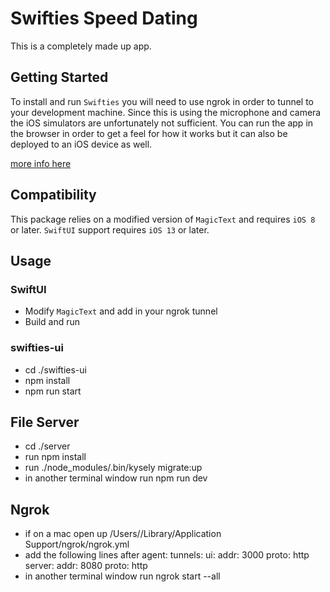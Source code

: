 # Swifties Speed Dating
This is a completely made up app.

## Getting Started
To install and run `Swifties` you will need to use ngrok in order to tunnel to your development machine. Since this is using
the microphone and camera the iOS simulators are unfortunately not sufficient.  You can run the app in the browser in order to get a feel for how it works but it can also be deployed to an iOS device as well.

[more info here]([https://developer.apple.com/documentation/xcode/adding-package-dependencies-to-your-app](https://ngrok.com/downloads/mac-os))

## Compatibility
This package relies on a modified version of `MagicText` and requires `iOS 8` or later. `SwiftUI` support requires `iOS 13` or later.

## Usage
### SwiftUI
- Modify `MagicText` and add in your ngrok tunnel
- Build and run

### swifties-ui
- cd ./swifties-ui
- npm install
- npm run start

## File Server
- cd ./server
- run npm install
- run ./node_modules/.bin/kysely migrate:up
- in another terminal window run npm run dev

## Ngrok
- if on a mac open up /Users/<user>/Library/Application Support/ngrok/ngrok.yml
- add the following lines after agent:
  tunnels:
  ui:
    addr: 3000
    proto: http
  server:
    addr: 8080
    proto: http
- in another terminal window run ngrok start --all
